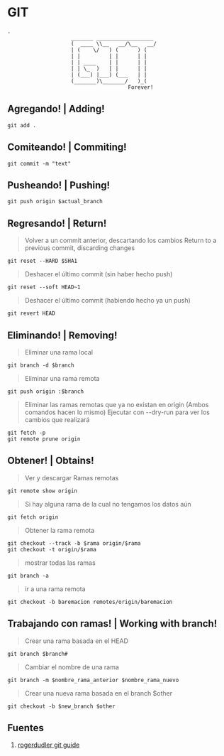 # GIT
```
.
                    _______ __________________
                    (  ____ \\__   __/\__   __/
                    | (    \/   ) (      ) (
                    | |         | |      | |
                    | | ____    | |      | |
                    | | \_  )   | |      | |
                    | (___) |___) (___   | |
                    (_______)\_______/   )_(
                                      Forever!
```

##   Agregando! | Adding!
```
git add .
```

##    Comiteando! | Commiting!

```
git commit -m "text"
```

##    Pusheando! | Pushing!


```
git push origin $actual_branch
```

##   Regresando! | Return!

> Volver a un commit anterior, descartando los cambios
 Return to a previous commit, discarding changes
```
git reset --HARD $SHA1
```


> Deshacer el último commit (sin haber hecho push)
```
git reset --soft HEAD~1
```
> Deshacer el último commit (habiendo hecho ya un push)
```
git revert HEAD
```


##   Eliminando! | Removing!

> Eliminar una rama local
```
git branch -d $branch
```
> Eliminar una rama remota
```
git push origin :$branch
```
> Eliminar las ramas remotas que ya no existan en origin (Ambos comandos hacen lo mismo)
> Ejecutar con --dry-run para ver los cambios que realizará
```
git fetch -p
git remote prune origin
```


##   Obtener! | Obtains!

> Ver y descargar Ramas remotas
```
git remote show origin
```
>  Si hay alguna rama de la cual no tengamos los datos aún
```
git fetch origin
```

> Obtener la rama remota
```
git checkout --track -b $rama origin/$rama
git checkout -t origin/$rama
```

>  mostrar todas las ramas
```
git branch -a
```


> ir a una rama remota
```
git checkout -b baremacion remotes/origin/baremacion
```




##   Trabajando con ramas! | Working with branch! 

> Crear una rama basada en el HEAD
```
git branch $branch# 
```

> Cambiar el nombre de una rama
```
git branch -m $nombre_rama_anterior $nombre_rama_nuevo
```


> Crear una nueva rama basada en el branch $other
```
git checkout -b $new_branch $other
```

## Fuentes
1. [rogerdudler git guide]( http://rogerdudler.github.io/git-guide/ "Guide")
